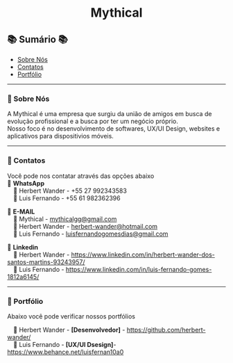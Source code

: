 # <p align="center">Mythical</p>

## :books: Sumário :books:

- [Sobre Nós](#diamond_shape_with_a_dot_inside-Sobre-Nós)
- [Contatos](#diamond_shape_with_a_dot_inside-Contatos)
- [Portfólio](#diamond_shape_with_a_dot_inside-Portfólio)
_________________
### :diamond_shape_with_a_dot_inside: Sobre Nós
A Mythical é uma empresa que surgiu da união de amigos em busca de evolução profissional e a busca por ter um negócio próprio.<br>
Nosso foco é no desenvolvimento de softwares, UX/UI Design, websites e aplicativos para dispositivios móveis.<br>
_________________
### :diamond_shape_with_a_dot_inside: Contatos
Você pode nos contatar através das opções abaixo<br>
:large_blue_diamond: **WhatsApp**  
&emsp;:bookmark: Herbert Wander - +55 27 992343583  
&emsp;:bookmark: Luis Fernando - +55 61 982362396  

:large_blue_diamond: **E-MAIL**  
&emsp;:bookmark: Mythical - mythicalgg@gmail.com  
&emsp;:bookmark: Herbert Wander - herbert-wander@hotmail.com  
&emsp;:bookmark: Luis Fernando - luisfernandogomesdias@gmail.com  

:large_blue_diamond: **Linkedin**  
&emsp;:bookmark: Herbert Wander - https://www.linkedin.com/in/herbert-wander-dos-santos-martins-93243957/  
&emsp;:bookmark: Luis Fernando - https://www.linkedin.com/in/luis-fernando-gomes-1812a6145/  

_________________
### :diamond_shape_with_a_dot_inside: Portfólio
Abaixo você pode verificar nossos portfólios

&emsp;:bookmark: Herbert Wander - **[Desenvolvedor]** - https://github.com/herbert-wander/  
&emsp;:bookmark: Luis Fernando - **[UX/UI Dsesign]**- https://www.behance.net/luisfernan10a0
